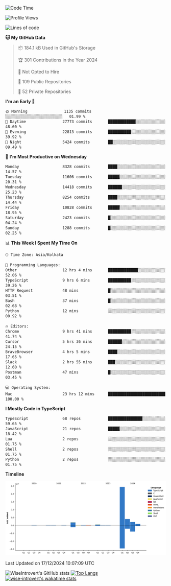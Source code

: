 <!--START_SECTION:waka-->
![Code Time](http://img.shields.io/badge/Code%20Time-1%2C967%20hrs%2018%20mins-blue)

![Profile Views](http://img.shields.io/badge/Profile%20Views-0-blue)

![Lines of code](https://img.shields.io/badge/From%20Hello%20World%20I%27ve%20Written-34.2%20million%20lines%20of%20code-blue)

**🐱 My GitHub Data** 

> 📦 184.1 kB Used in GitHub's Storage 
 > 
> 🏆 301 Contributions in the Year 2024
 > 
> 🚫 Not Opted to Hire
 > 
> 📜 109 Public Repositories 
 > 
> 🔑 52 Private Repositories 
 > 
**I'm an Early 🐤** 

```text
🌞 Morning                1135 commits        ░░░░░░░░░░░░░░░░░░░░░░░░░   01.99 % 
🌆 Daytime                27773 commits       ████████████░░░░░░░░░░░░░   48.60 % 
🌃 Evening                22813 commits       ██████████░░░░░░░░░░░░░░░   39.92 % 
🌙 Night                  5424 commits        ██░░░░░░░░░░░░░░░░░░░░░░░   09.49 % 
```
📅 **I'm Most Productive on Wednesday** 

```text
Monday                   8328 commits        ████░░░░░░░░░░░░░░░░░░░░░   14.57 % 
Tuesday                  11606 commits       █████░░░░░░░░░░░░░░░░░░░░   20.31 % 
Wednesday                14418 commits       ██████░░░░░░░░░░░░░░░░░░░   25.23 % 
Thursday                 8254 commits        ████░░░░░░░░░░░░░░░░░░░░░   14.44 % 
Friday                   10828 commits       █████░░░░░░░░░░░░░░░░░░░░   18.95 % 
Saturday                 2423 commits        █░░░░░░░░░░░░░░░░░░░░░░░░   04.24 % 
Sunday                   1288 commits        █░░░░░░░░░░░░░░░░░░░░░░░░   02.25 % 
```


📊 **This Week I Spent My Time On** 

```text
🕑︎ Time Zone: Asia/Kolkata

💬 Programming Languages: 
Other                    12 hrs 4 mins       █████████████░░░░░░░░░░░░   52.06 % 
TypeScript               9 hrs 6 mins        ██████████░░░░░░░░░░░░░░░   39.26 % 
HTTP Request             48 mins             █░░░░░░░░░░░░░░░░░░░░░░░░   03.51 % 
Bash                     37 mins             █░░░░░░░░░░░░░░░░░░░░░░░░   02.68 % 
Python                   12 mins             ░░░░░░░░░░░░░░░░░░░░░░░░░   00.92 % 

🔥 Editors: 
Chrome                   9 hrs 41 mins       ██████████░░░░░░░░░░░░░░░   41.74 % 
Cursor                   5 hrs 36 mins       ██████░░░░░░░░░░░░░░░░░░░   24.15 % 
BraveBrowser             4 hrs 5 mins        ████░░░░░░░░░░░░░░░░░░░░░   17.65 % 
Slack                    2 hrs 55 mins       ███░░░░░░░░░░░░░░░░░░░░░░   12.60 % 
Postman                  47 mins             █░░░░░░░░░░░░░░░░░░░░░░░░   03.45 % 

💻 Operating System: 
Mac                      23 hrs 12 mins      █████████████████████████   100.00 % 
```

**I Mostly Code in TypeScript** 

```text
TypeScript               68 repos            ███████████████░░░░░░░░░░   59.65 % 
JavaScript               21 repos            █████░░░░░░░░░░░░░░░░░░░░   18.42 % 
Lua                      2 repos             ░░░░░░░░░░░░░░░░░░░░░░░░░   01.75 % 
Shell                    2 repos             ░░░░░░░░░░░░░░░░░░░░░░░░░   01.75 % 
Python                   2 repos             ░░░░░░░░░░░░░░░░░░░░░░░░░   01.75 % 
```



**Timeline**

![Lines of Code chart](https://raw.githubusercontent.com/wise-introvert/wise-introvert/master/assets/bar_graph.png)


 Last Updated on 17/12/2024 10:07:09 UTC
<!--END_SECTION:waka-->

![WiseIntrovert's GitHub stats](https://github-readme-stats.vercel.app/api?username=wise-introvert&count_private=true&show_icons=true)
[![Top Langs](https://github-readme-stats.vercel.app/api/top-langs/?username=wise-introvert&langs_count=10)](https://github.com/anuraghazra/github-readme-stats)
[![wise-introvert's wakatime stats](https://github-readme-stats.vercel.app/api/wakatime?username=wiseintrovert)](https://github.com/anuraghazra/github-readme-stats)
